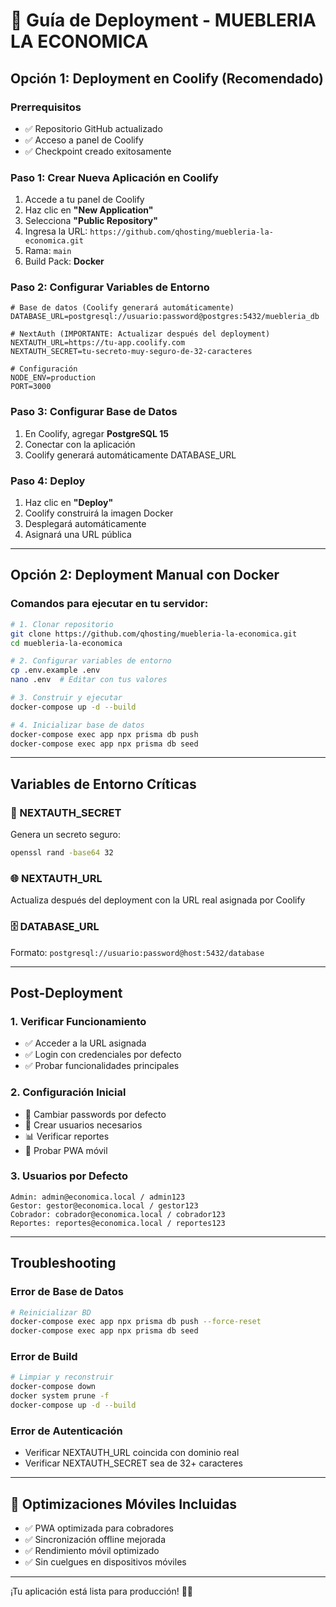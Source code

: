 
# 🚀 Guía de Deployment - MUEBLERIA LA ECONOMICA

## Opción 1: Deployment en Coolify (Recomendado)

### Prerrequisitos
- ✅ Repositorio GitHub actualizado
- ✅ Acceso a panel de Coolify
- ✅ Checkpoint creado exitosamente

### Paso 1: Crear Nueva Aplicación en Coolify

1. Accede a tu panel de Coolify
2. Haz clic en **"New Application"**
3. Selecciona **"Public Repository"**
4. Ingresa la URL: `https://github.com/qhosting/muebleria-la-economica.git`
5. Rama: `main`
6. Build Pack: **Docker**

### Paso 2: Configurar Variables de Entorno

```env
# Base de datos (Coolify generará automáticamente)
DATABASE_URL=postgresql://usuario:password@postgres:5432/muebleria_db

# NextAuth (IMPORTANTE: Actualizar después del deployment)
NEXTAUTH_URL=https://tu-app.coolify.com
NEXTAUTH_SECRET=tu-secreto-muy-seguro-de-32-caracteres

# Configuración
NODE_ENV=production
PORT=3000
```

### Paso 3: Configurar Base de Datos

1. En Coolify, agregar **PostgreSQL 15**
2. Conectar con la aplicación
3. Coolify generará automáticamente DATABASE_URL

### Paso 4: Deploy

1. Haz clic en **"Deploy"**
2. Coolify construirá la imagen Docker
3. Desplegará automáticamente
4. Asignará una URL pública

---

## Opción 2: Deployment Manual con Docker

### Comandos para ejecutar en tu servidor:

```bash
# 1. Clonar repositorio
git clone https://github.com/qhosting/muebleria-la-economica.git
cd muebleria-la-economica

# 2. Configurar variables de entorno
cp .env.example .env
nano .env  # Editar con tus valores

# 3. Construir y ejecutar
docker-compose up -d --build

# 4. Inicializar base de datos
docker-compose exec app npx prisma db push
docker-compose exec app npx prisma db seed
```

---

## Variables de Entorno Críticas

### 🔑 NEXTAUTH_SECRET
Genera un secreto seguro:
```bash
openssl rand -base64 32
```

### 🌐 NEXTAUTH_URL
Actualiza después del deployment con la URL real asignada por Coolify

### 🗄️ DATABASE_URL
Formato: `postgresql://usuario:password@host:5432/database`

---

## Post-Deployment

### 1. Verificar Funcionamiento
- ✅ Acceder a la URL asignada
- ✅ Login con credenciales por defecto
- ✅ Probar funcionalidades principales

### 2. Configuración Inicial
- 🔐 Cambiar passwords por defecto
- 👥 Crear usuarios necesarios
- 📊 Verificar reportes
- 📱 Probar PWA móvil

### 3. Usuarios por Defecto
```
Admin: admin@economica.local / admin123
Gestor: gestor@economica.local / gestor123
Cobrador: cobrador@economica.local / cobrador123
Reportes: reportes@economica.local / reportes123
```

---

## Troubleshooting

### Error de Base de Datos
```bash
# Reinicializar BD
docker-compose exec app npx prisma db push --force-reset
docker-compose exec app npx prisma db seed
```

### Error de Build
```bash
# Limpiar y reconstruir
docker-compose down
docker system prune -f
docker-compose up -d --build
```

### Error de Autenticación
- Verificar NEXTAUTH_URL coincida con dominio real
- Verificar NEXTAUTH_SECRET sea de 32+ caracteres

---

## 📱 Optimizaciones Móviles Incluidas

- ✅ PWA optimizada para cobradores
- ✅ Sincronización offline mejorada
- ✅ Rendimiento móvil optimizado
- ✅ Sin cuelgues en dispositivos móviles

---

¡Tu aplicación está lista para producción! 🏢✨
